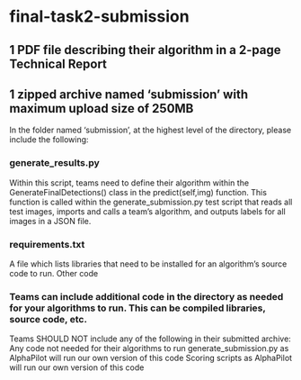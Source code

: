 # final-task2-submission

## 1 PDF file describing their algorithm in a 2-page Technical Report
## 1 zipped archive named ‘submission’ with maximum upload size of 250MB
In the folder named ‘submission’, at the highest level of the directory, please include the following:

### generate_results.py
Within this script, teams need to define their algorithm within the GenerateFinalDetections() class in the predict(self,img) function. This function is called within the generate_submission.py test script that reads all test images, imports and calls a team’s algorithm, and outputs labels for all images in a JSON file.
### requirements.txt
A file which lists libraries that need to be installed for an algorithm’s source code to run.
Other code
### Teams can include additional code in the directory as needed for your algorithms to run. This can be compiled libraries, source code, etc.
Teams SHOULD NOT include any of the following in their submitted archive:
Any code not needed for their algorithms to run
generate_submission.py as AlphaPilot will run our own version of this code
Scoring scripts as AlphaPilot will run our own version of this code
